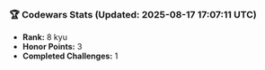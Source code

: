 ### 🏆 Codewars Stats (Updated: 2025-08-17 17:07:11 UTC)

- **Rank:** 8 kyu
- **Honor Points:** 3
- **Completed Challenges:** 1
